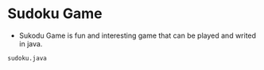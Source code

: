 # Sudoku Game

* Sukodu Game is fun and interesting game that can be played and writed in java.

`sudoku.java`